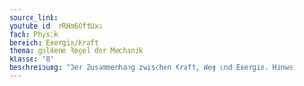 ```yaml
---
source_link: 
youtube_id: rRHm6QftUxs
fach: Physik
bereich: Energie/Kraft
thema: goldene Regel der Mechanik
klasse: "8"
beschreibung: "Der Zusammenhang zwischen Kraft, Weg und Energie. Hinweis: Den Begriff 'Arbeit W' ersetzen durch 'Energie E'"
---
```

